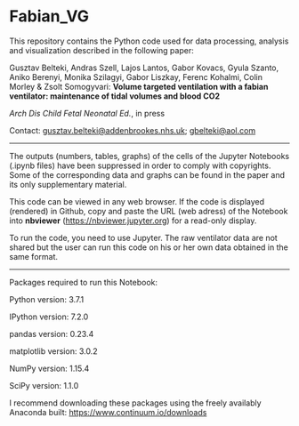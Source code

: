 # Fabian_VG

This repository contains the Python code used for data processing,
analysis and visualization described in the following paper:

Gusztav Belteki, Andras Szell, Lajos Lantos, Gabor Kovacs,
Gyula Szanto, Aniko Berenyi, Monika Szilagyi, Gabor Liszkay,
Ferenc Kohalmi, Colin Morley & Zsolt Somogyvari:
**Volume targeted ventilation with a fabian ventilator:
maintenance of tidal volumes and blood CO2**

_Arch Dis Child Fetal Neonatal Ed._, in press   

Contact: gusztav.belteki@addenbrookes.nhs.uk; gbelteki@aol.com

____


The outputs (numbers, tables, graphs) of the cells of the Jupyter Notebooks
(.ipynb files) have been suppressed in order to comply with copyrights.
Some of the corresponding data and graphs can be found in the paper and its
only supplementary material.

This code can be viewed in any web browser. If the code is displayed (rendered)
 in Github, copy and paste the URL (web adress) of the Notebook into **nbviewer**
(https://nbviewer.jupyter.org) for a read-only display.

To run the code, you need to use Jupyter.
The raw ventilator data are not shared but the user can run this code on his or
her own data obtained in the same format.

____


Packages required to run this Notebook:

Python version: 3.7.1

IPython version: 7.2.0

pandas version: 0.23.4

matplotlib version: 3.0.2

NumPy version: 1.15.4

SciPy version: 1.1.0

I recommend downloading these packages using the freely availably Anaconda
built: https://www.continuum.io/downloads
